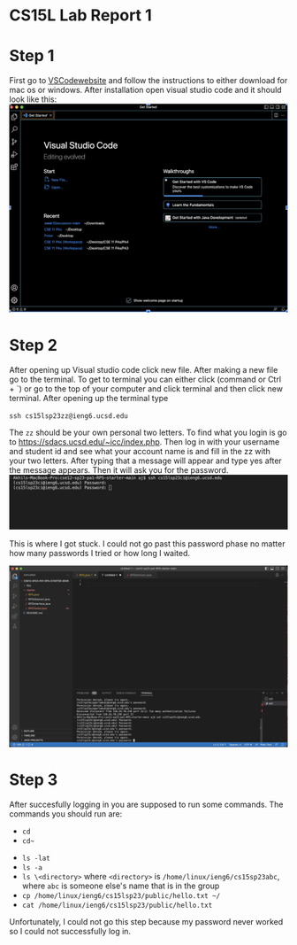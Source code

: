 # CS15L Lab Report 1

# Step 1

First go to [VSCodewebsite](https://code.visualstudio.com/) and follow the instructions to either download for mac os or windows. After installation open visual studio code and it should look like this: 
![Image1](Image1.png)

# Step 2

After opening up Visual studio code click new file. After making a new file go to the terminal. To get to terminal you can either click (command or Ctrl + \`)
or go to the top of your computer and click terminal and then click new terminal. After opening up the terminal type

`ssh cs15lsp23zz@ieng6.ucsd.edu`

The `zz` should be your own personal two letters. To find what you login is go to https://sdacs.ucsd.edu/~icc/index.php. Then log in with your username and student id and see what your account name is and fill in the zz with your two letters. After typing that a message will appear and type yes after the message appears. Then it will ask you for the password. 
![Image2](image2.png)

This is where I got stuck. I could not go past this password phase no matter how many passwords I tried or how long I waited. 

![Image3](Image3.png)

# Step 3

After succesfully logging in you are supposed to run some commands. The commands you should run are:

* `cd `
* `cd~`
+ `ls -lat`
+ `ls -a`
+ `ls \<directory>` where `<directory>` is `/home/linux/ieng6/cs15sp23abc`, where `abc` is someone else's name that is in the group
+ `cp /home/linux/ieng6/cs15lsp23/public/hello.txt ~/`
+ `cat /home/linux/ieng6/cs15lsp23/public/hello.txt`

Unfortunately, I could not go this step because my password never worked so I could not successfully log in.

